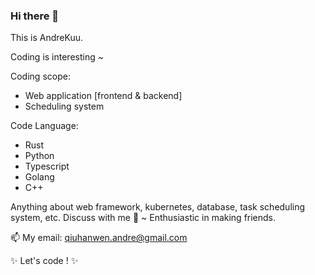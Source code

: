 ### Hi there 👋
This is AndreKuu.

Coding is interesting ~ 

Coding scope:
- Web application [frontend & backend]
- Scheduling system

Code Language:
- Rust
- Python
- Typescript
- Golang
- C++

Anything about web framework, kubernetes, database, task scheduling system, etc. Discuss with me 💬 ~ Enthusiastic in making friends.

📫 My email: qiuhanwen.andre@gmail.com

✨ Let's code ! ✨

<!--
**AndreKuu/AndreKuu** is a ✨ _special_ ✨ repository because its `README.md` (this file) appears on your GitHub profile.

Here are some ideas to get you started:

- 🔭 I’m currently working on ...
- 🌱 I’m currently learning ...
- 👯 I’m looking to collaborate on ...
- 🤔 I’m looking for help with ...
- 💬 Ask me about ...
- 📫 How to reach me: ...
- 😄 Pronouns: ...
- ⚡ Fun fact: ...
-->
